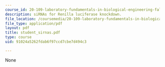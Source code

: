 ```yaml
---
course_id: 20-109-laboratory-fundamentals-in-biological-engineering-fall-2007
description: siRNAs for Renilla luciferase knockdown.
file_location: /coursemedia/20-109-laboratory-fundamentals-in-biological-engineering-fall-2007/91024a5262fdab6f97ccd7cbe7d494c3_student_sirnas.pdf
file_type: application/pdf
layout: pdf
title: student_sirnas.pdf
type: course
uid: 91024a5262fdab6f97ccd7cbe7d494c3

---
```

None